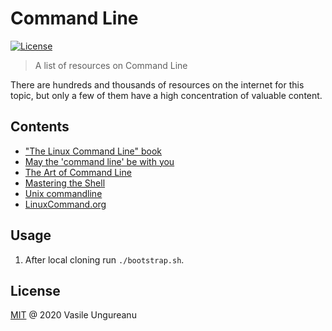 # Command Line

<a href="https://github.com/VasileUngureanu/repository-template/blob/master/LICENSE"><img src="https://img.shields.io/badge/license-MIT-green.svg" alt="License"></a>

> A list of resources on Command Line

There are hundreds and thousands of resources on the internet for this topic, but only a few of them have a high concentration of valuable content.

## Contents

* ["The Linux Command Line" book](https://www.goodreads.com/book/show/11724436-the-linux-command-line?ac=1&from_search=true&qid=frX8uH37dA&rank=1)
* [May the 'command line' be with you](https://rachelcarmena.github.io/2019/05/26/may-the-command-line-be-with-you.html)
* [The Art of Command Line](https://github.com/jlevy/the-art-of-command-line)
* [Mastering the Shell](https://thoughtbot.com/upcase/mastering-the-shell)
* [Unix commandline](https://thoughtworks-jumpstart.gitbook.io/book/developer-tools/unix-commandline)
* [LinuxCommand.org](http://linuxcommand.org)

## Usage

1. After local cloning run `./bootstrap.sh`.

License
-------

[MIT](LICENSE) @ 2020 Vasile Ungureanu
